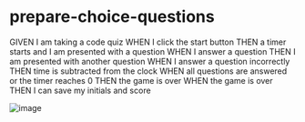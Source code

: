 # prepare-choice-questions

GIVEN I am taking a code quiz
WHEN I click the start button
THEN a timer starts and I am presented with a question
WHEN I answer a question
THEN I am presented with another question
WHEN I answer a question incorrectly
THEN time is subtracted from the clock
WHEN all questions are answered or the timer reaches 0
THEN the game is over
WHEN the game is over
THEN I can save my initials and score

![image](https://github.com/Negatseg/multiple-choice-questions/assets/81937460/72533809-9ef1-4045-9a18-e2daef188d6b)
